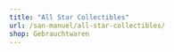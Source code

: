 ```yaml
---
title: "All Star Collectibles"
url: /san-manuel/all-star-collectibles/
shop: Gebrauchtwaren
---
```

